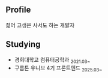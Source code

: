 ## Profile
젊어 고생은 사서도 하는 개발자

## Studying
- 경희대학교 컴퓨터공학과 <sub>2021.03~</sub>
- 구름톤 유니브 4기 프론트엔드 <sub>2025.03~</sub>

<!--
**somyonn/somyonn** is a ✨ _special_ ✨ repository because its `README.md` (this file) appears on your GitHub profile.

Here are some ideas to get you started:

- 🔭 I’m currently working on ...
- 🌱 I’m currently learning ...
- 👯 I’m looking to collaborate on ...
- 🤔 I’m looking for help with ...
- 💬 Ask me about ...
- 📫 How to reach me: ...
- 😄 Pronouns: ...
- ⚡ Fun fact: ...
-->
